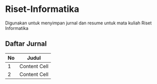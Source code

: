 # Riset-Informatika
Digunakan untuk menyimpan jurnal dan resume untuk mata kuliah Riset Informatika

## Daftar Jurnal

| No  | Judul |
| ------------- | ------------- |
| 1  | Content Cell  |
| 2  | Content Cell  |
